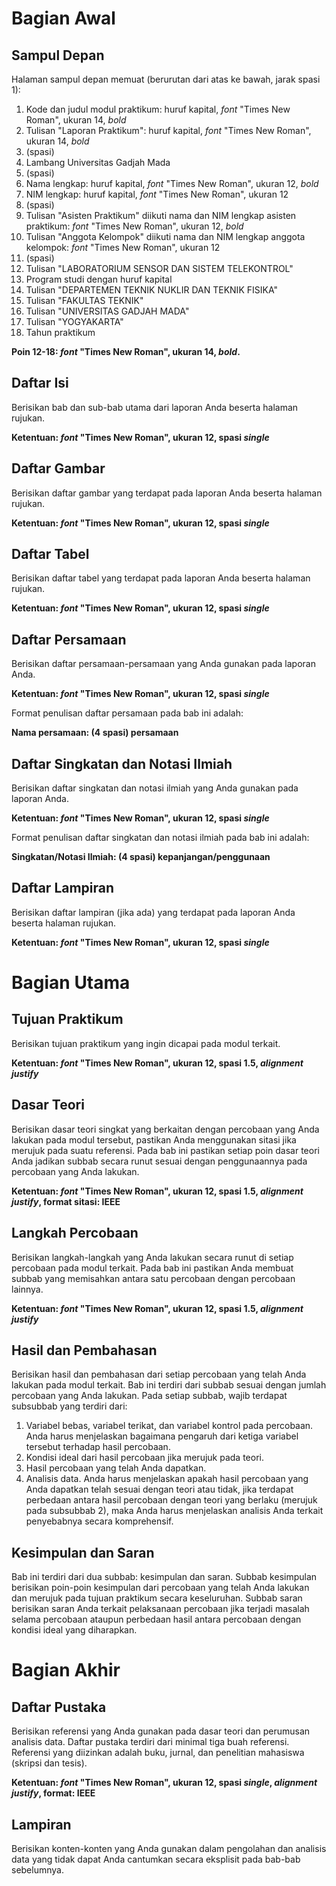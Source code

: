 # Bagian Awal

## Sampul Depan
Halaman sampul depan memuat (berurutan dari atas ke bawah, jarak spasi 1): 
1. Kode dan judul modul praktikum: huruf kapital, _font_ "Times New Roman", ukuran 14, _bold_
2. Tulisan "Laporan Praktikum": huruf kapital, _font_ "Times New Roman", ukuran 14, _bold_
3.  (spasi)
4. Lambang Universitas Gadjah Mada
5. (spasi)
6. Nama lengkap: huruf kapital, _font_ "Times New Roman", ukuran 12, _bold_
7. NIM lengkap: huruf kapital, _font_ "Times New Roman", ukuran 12
8. (spasi)
9. Tulisan "Asisten Praktikum" diikuti nama dan NIM lengkap asisten praktikum: _font_ "Times New Roman", ukuran 12, _bold_
10. Tulisan "Anggota Kelompok" diikuti nama dan NIM lengkap anggota kelompok: _font_ "Times New Roman", ukuran 12
11. (spasi)
12. Tulisan "LABORATORIUM SENSOR DAN SISTEM TELEKONTROL" 
13. Program studi dengan huruf kapital
14. Tulisan "DEPARTEMEN TEKNIK NUKLIR DAN TEKNIK FISIKA"
15. Tulisan "FAKULTAS TEKNIK"
16. Tulisan "UNIVERSITAS GADJAH MADA"
17. Tulisan "YOGYAKARTA"
18. Tahun praktikum

**Poin 12-18: _font_ "Times New Roman", ukuran 14, _bold_.**

## Daftar Isi
Berisikan bab dan sub-bab utama dari laporan Anda beserta halaman rujukan.

**Ketentuan: _font_ "Times New Roman", ukuran 12, spasi _single_**

## Daftar Gambar
Berisikan daftar gambar yang terdapat pada laporan Anda beserta halaman rujukan.

**Ketentuan: _font_ "Times New Roman", ukuran 12, spasi _single_**

## Daftar Tabel
Berisikan daftar tabel yang terdapat pada laporan Anda beserta halaman rujukan.

**Ketentuan: _font_ "Times New Roman", ukuran 12, spasi _single_**

## Daftar Persamaan
Berisikan daftar persamaan-persamaan yang Anda gunakan pada laporan Anda.

**Ketentuan: _font_ "Times New Roman", ukuran 12, spasi _single_** 

Format penulisan daftar persamaan pada bab ini adalah:

**Nama persamaan: (4 spasi) persamaan**

## Daftar Singkatan dan Notasi Ilmiah
Berisikan daftar singkatan dan notasi ilmiah yang Anda gunakan pada laporan Anda.

**Ketentuan: _font_ "Times New Roman", ukuran 12, spasi _single_** 

Format penulisan daftar singkatan dan notasi ilmiah pada bab ini adalah:

**Singkatan/Notasi Ilmiah: (4 spasi) kepanjangan/penggunaan**

## Daftar Lampiran
Berisikan daftar lampiran (jika ada) yang terdapat pada laporan Anda beserta halaman rujukan. 

**Ketentuan: _font_ "Times New Roman", ukuran 12, spasi _single_**

# Bagian Utama

## Tujuan Praktikum
Berisikan tujuan praktikum yang ingin dicapai pada modul terkait. 

**Ketentuan: _font_ "Times New Roman", ukuran 12, spasi 1.5, _alignment justify_**

## Dasar Teori
Berisikan dasar teori singkat yang berkaitan dengan percobaan yang Anda lakukan pada modul tersebut, pastikan Anda menggunakan sitasi jika merujuk pada suatu referensi. Pada bab ini pastikan setiap poin dasar teori Anda jadikan subbab secara runut sesuai dengan penggunaannya pada percobaan yang Anda lakukan.

**Ketentuan: _font_ "Times New Roman", ukuran 12, spasi 1.5, _alignment justify_, format sitasi: IEEE**

## Langkah Percobaan
Berisikan langkah-langkah yang Anda lakukan secara runut di setiap percobaan pada modul terkait. Pada bab ini pastikan Anda membuat subbab yang memisahkan antara satu percobaan dengan percobaan lainnya.

**Ketentuan: _font_ "Times New Roman", ukuran 12, spasi 1.5, _alignment justify_**

## Hasil dan Pembahasan
Berisikan hasil dan pembahasan dari setiap percobaan yang telah Anda lakukan pada modul terkait. Bab ini terdiri dari subbab sesuai dengan jumlah percobaan yang Anda lakukan. Pada setiap subbab, wajib terdapat subsubbab yang terdiri dari:

1. Variabel bebas, variabel terikat, dan variabel kontrol pada percobaan. Anda harus menjelaskan bagaimana pengaruh dari ketiga variabel tersebut terhadap hasil percobaan.
2. Kondisi ideal dari hasil percobaan jika merujuk pada teori.
3. Hasil percobaan yang telah Anda dapatkan.
4. Analisis data. Anda harus menjelaskan apakah hasil percobaan yang Anda dapatkan telah sesuai dengan teori atau tidak, jika terdapat perbedaan antara hasil percobaan dengan teori yang berlaku (merujuk pada subsubbab 2), maka Anda harus menjelaskan analisis Anda terkait penyebabnya secara komprehensif.

## Kesimpulan dan Saran
Bab ini terdiri dari dua subbab: kesimpulan dan saran. Subbab kesimpulan berisikan poin-poin kesimpulan dari percobaan yang telah Anda lakukan dan merujuk pada tujuan praktikum secara keseluruhan. Subbab saran berisikan saran Anda terkait pelaksanaan percobaan jika terjadi masalah selama percobaan ataupun perbedaan hasil antara percobaan dengan kondisi ideal yang diharapkan.

# Bagian Akhir

## Daftar Pustaka
Berisikan referensi yang Anda gunakan pada dasar teori dan perumusan analisis data. Daftar pustaka terdiri dari minimal tiga buah referensi. Referensi yang diizinkan adalah buku, jurnal, dan penelitian mahasiswa (skripsi dan tesis).

**Ketentuan: _font_ "Times New Roman", ukuran 12, spasi _single_, _alignment justify_, format: IEEE**

## Lampiran
Berisikan konten-konten yang Anda gunakan dalam pengolahan dan analisis data yang tidak dapat Anda cantumkan secara eksplisit pada bab-bab sebelumnya.